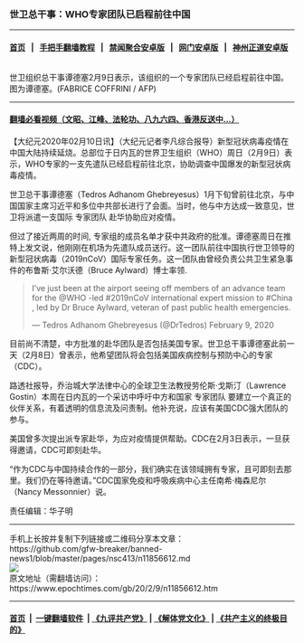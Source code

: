 ### 世卫总干事：WHO专家团队已启程前往中国
------------------------

#### [首页](https://github.com/gfw-breaker/banned-news1/blob/master/README.md) &nbsp;&nbsp;|&nbsp;&nbsp; [手把手翻墙教程](https://github.com/gfw-breaker/guides/wiki) &nbsp;&nbsp;|&nbsp;&nbsp; [禁闻聚合安卓版](https://github.com/gfw-breaker/bn-android) &nbsp;&nbsp;|&nbsp;&nbsp; [网门安卓版](https://github.com/oGate2/oGate) &nbsp;&nbsp;|&nbsp;&nbsp; [神州正道安卓版](https://github.com/SzzdOgate/update) 



<div><img alt="" class="aligncenter wp-post-image" src="https://i.epochtimes.com/assets/uploads/2020/02/000_1OK299-600x400.jpg"/>
<div class="red16 caption">
 <p>
  世卫组织总干事谭德塞2月9日表示，该组织的一个专家团队已经启程前往中国。图为谭德塞。(FABRICE COFFRINI / AFP)
 </p>
</div>
</div><hr/>

#### [翻墙必看视频（文昭、江峰、法轮功、八九六四、香港反送中...）](http://167.172.214.107/home.html)

<div><p>
 【大纪元2020年02月10日讯】（大纪元记者李凡综合报导）新型冠状病毒疫情在中国大陆持续延烧。总部位于日内瓦的世界卫生组织（WHO）周日（2月9日）表示，WHO专家的一支先遣队已经启程前往北京，协助调查中国爆发的新型冠状病毒疫情。
</p>
<p>
 世卫总干事谭德塞（Tedros Adhanom Ghebreyesus）1月下旬曾前往北京，与中国国家主席习近平和多位中共部长进行了会面。当时，他与中方达成一致意见，世卫将派遣一支国际
 <ok href="https://www.epochtimes.com/gb/tag/%E4%B8%93%E5%AE%B6%E5%9B%A2%E9%98%9F.html">
  专家团队
 </ok>
 赴华协助应对疫情。
</p>
<p>
 但过了接近两周的时间, 专家组的成员名单才获中共政府的批准。谭德塞周日在推特上发文说，他刚刚在机场为先遣队成员送行。这一团队前往中国执行世卫领导的新型冠状病毒（2019nCoV）国际专家任务。这一团队由曾经负责公共卫生紧急事件的布鲁斯·艾尔沃德（Bruce Aylward）博士率领.
</p>
<p>
</p>
<blockquote class="twitter-tweet">
 <p dir="ltr" lang="en">
  I’ve just been at the airport seeing off members of an advance team for the
  <ok href="https://twitter.com/WHO?ref_src=twsrc%5Etfw">
   @WHO
  </ok>
  -led
  <ok href="https://twitter.com/hashtag/2019nCoV?src=hash&amp;ref_src=twsrc%5Etfw">
   #2019nCoV
  </ok>
  international expert mission to
  <ok href="https://twitter.com/hashtag/China?src=hash&amp;ref_src=twsrc%5Etfw">
   #China
  </ok>
  , led by Dr Bruce Aylward, veteran of past public health emergencies.
 </p>
 <p>
  — Tedros Adhanom Ghebreyesus (@DrTedros)
  <ok href="https://twitter.com/DrTedros/status/1226599481535291393?ref_src=twsrc%5Etfw">
   February 9, 2020
  </ok>
 </p>
</blockquote>
<p>
 <p>
  目前尚不清楚，中方批准的赴华团队是否包括美国专家。世卫总干事谭德塞此前一天（2月8日）曾表示，他希望团队将会包括美国疾病控制与预防中心的专家（CDC）。
 </p>
 <p>
  路透社报导，乔治城大学法律中心的全球卫生法教授劳伦斯·戈斯汀（Lawrence Gostin）本周在日内瓦的一个采访中呼吁中方和国家
  <ok href="https://www.epochtimes.com/gb/tag/%E4%B8%93%E5%AE%B6%E5%9B%A2%E9%98%9F.html">
   专家团队
  </ok>
  要建立一个真正的伙伴关系，有着透明的信息流及问责制。他补充说，应该有美国CDC强大团队的参与。
 </p>
 <p>
  美国曾多次提出派专家赴华，为应对疫情提供帮助。CDC在2月3日表示，一旦获得邀请，CDC可即刻赴华。
 </p>
 <p>
  “作为CDC与中国持续合作的一部分，我们确实在该领域拥有专家，且可即刻去那里。我们仍在等待邀请。”CDC国家免疫和呼吸疾病中心主任南希·梅森尼尔（Nancy Messonnier）说。
 </p>
 <p>
  责任编辑：华子明
 </p>
</p></div>
<hr/>
手机上长按并复制下列链接或二维码分享本文章：<br/>
https://github.com/gfw-breaker/banned-news1/blob/master/pages/nsc413/n11856612.md <br/>
<a href='https://github.com/gfw-breaker/banned-news1/blob/master/pages/nsc413/n11856612.md'><img src='https://github.com/gfw-breaker/banned-news1/blob/master/pages/nsc413/n11856612.md.png'/></a> <br/>
原文地址（需翻墙访问）：https://www.epochtimes.com/gb/20/2/9/n11856612.htm


------------------------
#### [首页](https://github.com/gfw-breaker/banned-news1/blob/master/README.md) &nbsp;|&nbsp; [一键翻墙软件](https://github.com/gfw-breaker/nogfw/blob/master/README.md) &nbsp;| [《九评共产党》](https://github.com/gfw-breaker/9ping.md/blob/master/README.md#九评之一评共产党是什么) | [《解体党文化》](https://github.com/gfw-breaker/jtdwh.md/blob/master/README.md) | [《共产主义的终极目的》](https://github.com/gfw-breaker/gczydzjmd.md/blob/master/README.md)


<img src='http://gfw-breaker.win/banned-news/pages/nsc413/n11856612.md' width='0px' height='0px'/>